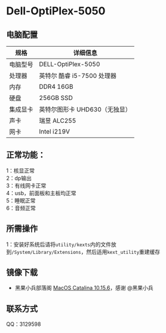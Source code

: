 # Dell-OptiPlex-5050
## 电脑配置

| 规格     | 详细信息               |
| -------- |--------------------|
| 电脑型号 | DELL-OptiPlex-5050 |
| 处理器   | 英特尔 酷睿 i5-7500 处理器 |
| 内存     | DDR4 16GB          |
| 硬盘     | 256GB SSD          |
| 集成显卡 | 英特尔图形卡 UHD630（无独显） |
| 声卡     | 瑞昱 ALC255          |
| 网卡     | Intel i219V        |

## 正常功能：
1：核显正常  
2：dp输出   
3：有线网卡正常  
4：usb，前面板和主板均正常  
5：睡眠正常  
6：音频正常   

## 所需操作
1：安装好系统后请将`utility/kexts`内的文件放到`/System/Library/Extensions`，然后适用`kext_utility`重建缓存


## 镜像下载
- 黑果小兵部落阁 [MacOS Catalina 10.15.6](https://blog.daliansky.net/macOS-Catalina-10.15.6-19G73-Release-version-with-Clover-5119-original-image-Double-EFI-Version-UEFI-and-MBR.html)，感谢 @黑果小兵

## 联系方式
QQ：3129598